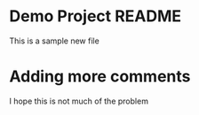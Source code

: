 # Demo Project README 

This is a sample new file 

# Adding more comments

I hope this is not much of the problem